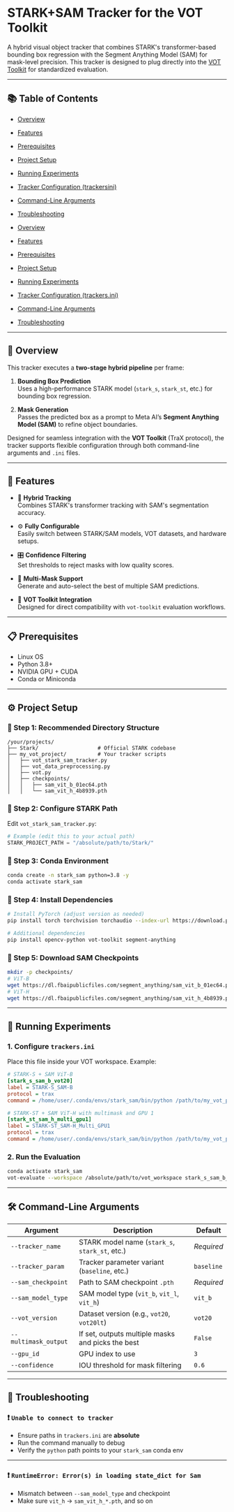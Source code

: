 # STARK+SAM Tracker for the VOT Toolkit

A hybrid visual object tracker that combines STARK's transformer-based bounding box regression with the Segment Anything Model (SAM) for mask-level precision. This tracker is designed to plug directly into the [VOT Toolkit](https://github.com/votchallenge/vot-toolkit) for standardized evaluation.

---

## 📚 Table of Contents

- [Overview](#-overview)
- [Features](#-features)
- [Prerequisites](#-prerequisites)
- [Project Setup](#-project-setup)
- [Running Experiments](#-running-experiments)
- [Tracker Configuration (trackersini)](#-tracker-configuration-trackersini)
- [Command-Line Arguments](#-command-line-arguments)
- [Troubleshooting](#-troubleshooting)


- [Overview](#overview)
- [Features](#features)
- [Prerequisites](#prerequisites)
- [Project Setup](#project-setup)
- [Running Experiments](#running-experiments)
- [Tracker Configuration (trackers.ini)](#tracker-configuration-trackersini)
- [Command-Line Arguments](#command-line-arguments)
- [Troubleshooting](#troubleshooting)

---

## 🧠 Overview

This tracker executes a **two-stage hybrid pipeline** per frame:

1. **Bounding Box Prediction**  
   Uses a high-performance STARK model (`stark_s`, `stark_st`, etc.) for bounding box regression.

2. **Mask Generation**  
   Passes the predicted box as a prompt to Meta AI’s **Segment Anything Model (SAM)** to refine object boundaries.

Designed for seamless integration with the **VOT Toolkit** (TraX protocol), the tracker supports flexible configuration through both command-line arguments and `.ini` files.

---

## 🚀 Features

- 🔄 **Hybrid Tracking**  
  Combines STARK's transformer tracking with SAM's segmentation accuracy.

- ⚙️ **Fully Configurable**  
  Easily switch between STARK/SAM models, VOT datasets, and hardware setups.

- 🎛 **Confidence Filtering**  
  Set thresholds to reject masks with low quality scores.

- 🎯 **Multi-Mask Support**  
  Generate and auto-select the best of multiple SAM predictions.

- 🧪 **VOT Toolkit Integration**  
  Designed for direct compatibility with `vot-toolkit` evaluation workflows.

---

## 📋 Prerequisites

- Linux OS
- Python 3.8+
- NVIDIA GPU + CUDA
- Conda or Miniconda

---

## ⚙️ Project Setup

### 🔹 Step 1: Recommended Directory Structure

```
/your/projects/
├── Stark/                   # Official STARK codebase
├── my_vot_project/          # Your tracker scripts
│   ├── vot_stark_sam_tracker.py
│   ├── vot_data_preprocessing.py
│   ├── vot.py
│   ├── checkpoints/
│   │   ├── sam_vit_b_01ec64.pth
│   │   └── sam_vit_h_4b8939.pth
```

### 🔹 Step 2: Configure STARK Path

Edit `vot_stark_sam_tracker.py`:

```python
# Example (edit this to your actual path)
STARK_PROJECT_PATH = "/absolute/path/to/Stark/"
```

### 🔹 Step 3: Conda Environment

```bash
conda create -n stark_sam python=3.8 -y
conda activate stark_sam
```

### 🔹 Step 4: Install Dependencies

```bash
# Install PyTorch (adjust version as needed)
pip install torch torchvision torchaudio --index-url https://download.pytorch.org/whl/cu118

# Additional dependencies
pip install opencv-python vot-toolkit segment-anything
```

### 🔹 Step 5: Download SAM Checkpoints

```bash
mkdir -p checkpoints/
# ViT-B
wget https://dl.fbaipublicfiles.com/segment_anything/sam_vit_b_01ec64.pth -P checkpoints/
# ViT-H
wget https://dl.fbaipublicfiles.com/segment_anything/sam_vit_h_4b8939.pth -P checkpoints/
```

---

## 🧪 Running Experiments

### 1. Configure `trackers.ini`

Place this file inside your VOT workspace. Example:

```ini
# STARK-S + SAM ViT-B
[stark_s_sam_b_vot20]
label = STARK-S_SAM-B
protocol = trax
command = /home/user/.conda/envs/stark_sam/bin/python /path/to/my_vot_project/vot_stark_sam_tracker.py --tracker_name stark_s --sam_checkpoint /path/to/checkpoints/sam_vit_b_01ec64.pth --sam_model_type vit_b

# STARK-ST + SAM ViT-H with multimask and GPU 1
[stark_st_sam_h_multi_gpu1]
label = STARK-ST_SAM-H_Multi_GPU1
protocol = trax
command = /home/user/.conda/envs/stark_sam/bin/python /path/to/my_vot_project/vot_stark_sam_tracker.py --tracker_name stark_st --sam_checkpoint /path/to/checkpoints/sam_vit_h_4b8939.pth --sam_model_type vit_h --multimask_output --gpu_id 1
```

### 2. Run the Evaluation

```bash
conda activate stark_sam
vot-evaluate --workspace /absolute/path/to/vot_workspace stark_s_sam_b_vot20
```

---

## 🛠️ Command-Line Arguments

| Argument            | Description                                                                 | Default   |
|---------------------|-----------------------------------------------------------------------------|-----------|
| `--tracker_name`    | STARK model name (`stark_s`, `stark_st`, etc.)                              | _Required_ |
| `--tracker_param`   | Tracker parameter variant (`baseline`, etc.)                                 | `baseline` |
| `--sam_checkpoint`  | Path to SAM checkpoint `.pth`                                                | _Required_ |
| `--sam_model_type`  | SAM model type (`vit_b`, `vit_l`, `vit_h`)                                   | `vit_b`   |
| `--vot_version`     | Dataset version (e.g., `vot20`, `vot20lt`)                                   | `vot20`   |
| `--multimask_output`| If set, outputs multiple masks and picks the best                            | `False`   |
| `--gpu_id`          | GPU index to use                                                             | `3`       |
| `--confidence`      | IOU threshold for mask filtering                                             | `0.6`     |

---

## 🧯 Troubleshooting

### ❗ `Unable to connect to tracker`

- Ensure paths in `trackers.ini` are **absolute**
- Run the command manually to debug
- Verify the `python` path points to your `stark_sam` conda env

---

### ❗ `RuntimeError: Error(s) in loading state_dict for Sam`

- Mismatch between `--sam_model_type` and checkpoint
- Make sure `vit_h` → `sam_vit_h_*.pth`, and so on

